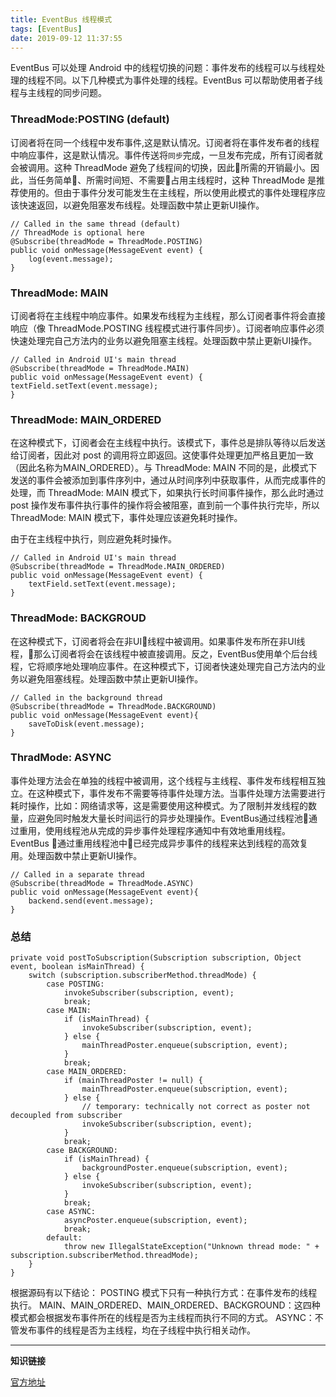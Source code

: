 ```yaml
---
title: EventBus 线程模式
tags: [EventBus]
date: 2019-09-12 11:37:55
---
```


EventBus 可以处理 Android 中的线程切换的问题：事件发布的线程可以与线程处理的线程不同。以下几种模式为事件处理的线程。EventBus 可以帮助使用者子线程与主线程的同步问题。

### ThreadMode:POSTING (default)
订阅者将在同一个线程中发布事件,这是默认情况。订阅者将在事件发布者的线程中响应事件，这是默认情况。事件传送将`同步`完成，一旦发布完成，所有订阅者就会被调用。这种 ThreadMode 避免了线程间的切换，因此所需的开销最小。因此，当任务简单、所需时间短、不需要占用主线程时，这种 ThreadMode 是推荐使用的。但由于事件分发可能发生在主线程，所以使用此模式的事件处理程序应该快速返回，以避免阻塞发布线程。处理函数中禁止更新UI操作。

<!-- more -->

````
// Called in the same thread (default)
// ThreadMode is optional here
@Subscribe(threadMode = ThreadMode.POSTING)
public void onMessage(MessageEvent event) {
    log(event.message);
}
````

### ThreadMode: MAIN
订阅者将在主线程中响应事件。如果发布线程为主线程，那么订阅者事件将会直接响应（像 ThreadMode.POSTING 线程模式进行事件同步）。订阅者响应事件必须快速处理完自己方法内的业务以避免阻塞主线程。处理函数中禁止更新UI操作。

````
// Called in Android UI's main thread
@Subscribe(threadMode = ThreadMode.MAIN)
public void onMessage(MessageEvent event) {
textField.setText(event.message);
}
````



### ThreadMode: MAIN_ORDERED

 在这种模式下，订阅者会在主线程中执行。该模式下，事件总是排队等待以后发送给订阅者，因此对 post 的调用将立即返回。这使事件处理更加严格且更加一致（因此名称为MAIN_ORDERED）。与 ThreadMode: MAIN 不同的是，此模式下发送的事件会被添加到事件序列中，通过从时间序列中获取事件，从而完成事件的处理，而 ThreadMode: MAIN 模式下，如果执行长时间事件操作，那么此时通过 post 操作发布事件执行事件的操作将会被阻塞，直到前一个事件执行完毕，所以 ThreadMode: MAIN 模式下，事件处理应该避免耗时操作。

由于在主线程中执行，则应避免耗时操作。
```
// Called in Android UI's main thread
@Subscribe(threadMode = ThreadMode.MAIN_ORDERED)
public void onMessage(MessageEvent event) {
    textField.setText(event.message);
}
```

### ThreadMode: BACKGROUD

在这种模式下，订阅者将会在非UI线程中被调用。如果事件发布所在非UI线程，那么订阅者将会在该线程中被直接调用。反之，EventBus使用单个后台线程，它将顺序地处理响应事件。在这种模式下，订阅者快速处理完自己方法内的业务以避免阻塞线程。处理函数中禁止更新UI操作。

````
// Called in the background thread
@Subscribe(threadMode = ThreadMode.BACKGROUND)
public void onMessage(MessageEvent event){
    saveToDisk(event.message);
}
````

### ThradMode: ASYNC
事件处理方法会在单独的线程中被调用，这个线程与主线程、事件发布线程相互独立。在这种模式下，事件发布不需要等待事件处理方法。当事件处理方法需要进行耗时操作，比如：网络请求等，这是需要使用这种模式。为了限制并发线程的数量，应避免同时触发大量长时间运行的异步处理操作。EventBus通过线程池通过重用，使用线程池从完成的异步事件处理程序通知中有效地重用线程。
EventBus 通过重用线程池中已经完成异步事件的线程来达到线程的高效复用。处理函数中禁止更新UI操作。

```
// Called in a separate thread
@Subscribe(threadMode = ThreadMode.ASYNC)
public void onMessage(MessageEvent event){
    backend.send(event.message);
}
```

### 总结


```
private void postToSubscription(Subscription subscription, Object event, boolean isMainThread) {
    switch (subscription.subscriberMethod.threadMode) {
        case POSTING:
            invokeSubscriber(subscription, event);
            break;
        case MAIN:
            if (isMainThread) {
                invokeSubscriber(subscription, event);
            } else {
                mainThreadPoster.enqueue(subscription, event);
            }
            break;
        case MAIN_ORDERED:
            if (mainThreadPoster != null) {
                mainThreadPoster.enqueue(subscription, event);
            } else {
                // temporary: technically not correct as poster not decoupled from subscriber
                invokeSubscriber(subscription, event);
            }
            break;
        case BACKGROUND:
            if (isMainThread) {
                backgroundPoster.enqueue(subscription, event);
            } else {
                invokeSubscriber(subscription, event);
            }
            break;
        case ASYNC:
            asyncPoster.enqueue(subscription, event);
            break;
        default:
            throw new IllegalStateException("Unknown thread mode: " + subscription.subscriberMethod.threadMode);
    }
}    
```
根据源码有以下结论：
POSTING 模式下只有一种执行方式：在事件发布的线程执行。
MAIN、MAIN_ORDERED、MAIN_ORDERED、BACKGROUND：这四种模式都会根据发布事件所在的线程是否为主线程而执行不同的方式。
ASYNC：不管发布事件的线程是否为主线程，均在子线程中执行相关动作。

---

**知识链接**

[官方地址](http://greenrobot.org/eventbus/documentation/delivery-threads-threadmode/)